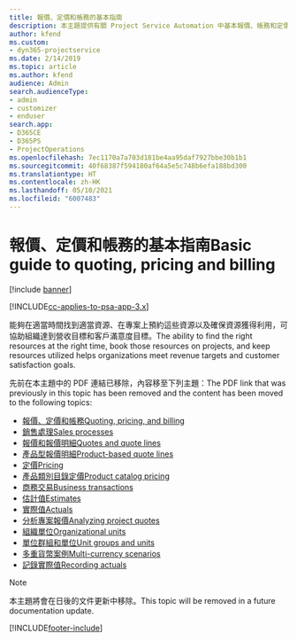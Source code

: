 ```yaml
---
title: 報價、定價和帳務的基本指南
description: 本主題提供有關 Project Service Automation 中基本報價、帳務和定價的資訊連結。
author: kfend
ms.custom:
- dyn365-projectservice
ms.date: 2/14/2019
ms.topic: article
ms.author: kfend
audience: Admin
search.audienceType:
- admin
- customizer
- enduser
search.app:
- D365CE
- D365PS
- ProjectOperations
ms.openlocfilehash: 7ec1170a7a703d181be4aa95daf7927bbe30b1b1
ms.sourcegitcommit: 40f68387f594180af64a5e5c748b6efa188bd300
ms.translationtype: HT
ms.contentlocale: zh-HK
ms.lasthandoff: 05/10/2021
ms.locfileid: "6007483"
---
```

# <a name="basic-guide-to-quoting-pricing-and-billing"></a><span data-ttu-id="004bb-103">報價、定價和帳務的基本指南</span><span class="sxs-lookup"><span data-stu-id="004bb-103">Basic guide to quoting, pricing and billing</span></span>

[!include [banner](../../includes/psa-now-project-operations.md)]

[!INCLUDE[cc-applies-to-psa-app-3.x](../../includes/cc-applies-to-psa-app-3x.md)]

<span data-ttu-id="004bb-104">能夠在適當時間找到適當資源、在專案上預約這些資源以及確保資源獲得利用，可協助組織達到營收目標和客戶滿意度目標。</span><span class="sxs-lookup"><span data-stu-id="004bb-104">The ability to find the right resources at the right time, book those resources on projects, and keep resources utilized helps organizations meet revenue targets and customer satisfaction goals.</span></span> 

<span data-ttu-id="004bb-105">先前在本主題中的 PDF 連結已移除，內容移至下列主題：</span><span class="sxs-lookup"><span data-stu-id="004bb-105">The PDF link that was previously in this topic has been removed and the content has been moved to the following topics:</span></span>

- [<span data-ttu-id="004bb-106">報價、定價和帳務</span><span class="sxs-lookup"><span data-stu-id="004bb-106">Quoting, pricing, and billing</span></span>](../quote-bill-price.md)
- [<span data-ttu-id="004bb-107">銷售處理</span><span class="sxs-lookup"><span data-stu-id="004bb-107">Sales processes</span></span>](../basic-sales-process.md)
- [<span data-ttu-id="004bb-108">報價和報價明細</span><span class="sxs-lookup"><span data-stu-id="004bb-108">Quotes and quote lines</span></span>](../basic-quote-lines.md)
- [<span data-ttu-id="004bb-109">產品型報價明細</span><span class="sxs-lookup"><span data-stu-id="004bb-109">Product-based quote lines</span></span>](../product-based-quote-lines.md)
- [<span data-ttu-id="004bb-110">定價</span><span class="sxs-lookup"><span data-stu-id="004bb-110">Pricing</span></span>](../basic-pricing.md)
- [<span data-ttu-id="004bb-111">產品類別目錄定價</span><span class="sxs-lookup"><span data-stu-id="004bb-111">Product catalog pricing</span></span>](../product-catalog-pricing.md)
- [<span data-ttu-id="004bb-112">商務交易</span><span class="sxs-lookup"><span data-stu-id="004bb-112">Business transactions</span></span>](../basic-business-transactions.md)
- [<span data-ttu-id="004bb-113">估計值</span><span class="sxs-lookup"><span data-stu-id="004bb-113">Estimates</span></span>](../estimates.md)
- [<span data-ttu-id="004bb-114">實際值</span><span class="sxs-lookup"><span data-stu-id="004bb-114">Actuals</span></span>](../actuals.md)
- [<span data-ttu-id="004bb-115">分析專案報價</span><span class="sxs-lookup"><span data-stu-id="004bb-115">Analyzing project quotes</span></span>](../basic-analyzing-quotes.md)
- [<span data-ttu-id="004bb-116">組織單位</span><span class="sxs-lookup"><span data-stu-id="004bb-116">Organizational units</span></span>](../advanced-organizational.md)
- [<span data-ttu-id="004bb-117">單位群組和單位</span><span class="sxs-lookup"><span data-stu-id="004bb-117">Unit groups and units</span></span>](../advanced-units.md)
- [<span data-ttu-id="004bb-118">多重貨幣案例</span><span class="sxs-lookup"><span data-stu-id="004bb-118">Multi-currency scenarios</span></span>](../advanced-currency.md)
- [<span data-ttu-id="004bb-119">記錄實際值</span><span class="sxs-lookup"><span data-stu-id="004bb-119">Recording actuals</span></span>](../advanced-actuals.md)

> [!NOTE]
> <span data-ttu-id="004bb-120">本主題將會在日後的文件更新中移除。</span><span class="sxs-lookup"><span data-stu-id="004bb-120">This topic will be removed in a future documentation update.</span></span> 


[!INCLUDE[footer-include](../../includes/footer-banner.md)]